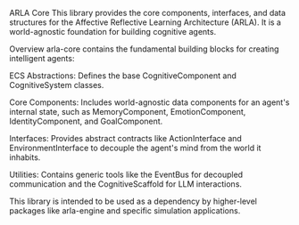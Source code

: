 ARLA Core
This library provides the core components, interfaces, and data structures for the Affective Reflective Learning Architecture (ARLA). It is a world-agnostic foundation for building cognitive agents.

Overview
arla-core contains the fundamental building blocks for creating intelligent agents:

ECS Abstractions: Defines the base CognitiveComponent and CognitiveSystem classes.

Core Components: Includes world-agnostic data components for an agent's internal state, such as MemoryComponent, EmotionComponent, IdentityComponent, and GoalComponent.

Interfaces: Provides abstract contracts like ActionInterface and EnvironmentInterface to decouple the agent's mind from the world it inhabits.

Utilities: Contains generic tools like the EventBus for decoupled communication and the CognitiveScaffold for LLM interactions.

This library is intended to be used as a dependency by higher-level packages like arla-engine and specific simulation applications.


